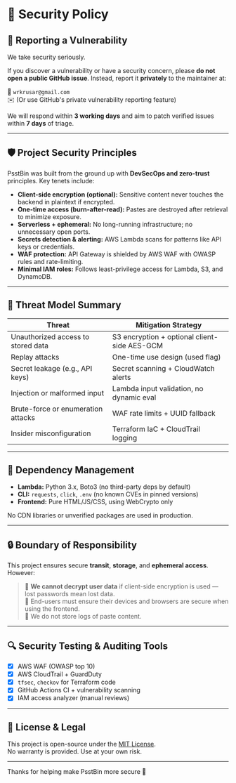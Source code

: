 # 🔐 Security Policy

## 📣 Reporting a Vulnerability

We take security seriously.

If you discover a vulnerability or have a security concern, please **do not open a public GitHub issue**. Instead, report it **privately** to the maintainer at:

📧 `wrkrusar@gmail.com`  
✉️ (Or use GitHub's private vulnerability reporting feature)

We will respond within **3 working days** and aim to patch verified issues within **7 days** of triage.

---

## 🛡️ Project Security Principles

PsstBin was built from the ground up with **DevSecOps and zero-trust** principles. Key tenets include:

- **Client-side encryption (optional):** Sensitive content never touches the backend in plaintext if encrypted.
- **One-time access (burn-after-read):** Pastes are destroyed after retrieval to minimize exposure.
- **Serverless + ephemeral:** No long-running infrastructure; no unnecessary open ports.
- **Secrets detection & alerting:** AWS Lambda scans for patterns like API keys or credentials.
- **WAF protection:** API Gateway is shielded by AWS WAF with OWASP rules and rate-limiting.
- **Minimal IAM roles:** Follows least-privilege access for Lambda, S3, and DynamoDB.

---

## 🧠 Threat Model Summary

| Threat                             | Mitigation Strategy                          |
| ---------------------------------- | -------------------------------------------- |
| Unauthorized access to stored data | S3 encryption + optional client-side AES-GCM |
| Replay attacks                     | One-time use design (used flag)              |
| Secret leakage (e.g., API keys)    | Secret scanning + CloudWatch alerts          |
| Injection or malformed input       | Lambda input validation, no dynamic eval     |
| Brute-force or enumeration attacks | WAF rate limits + UUID fallback              |
| Insider misconfiguration           | Terraform IaC + CloudTrail logging           |

---

## 🧬 Dependency Management

- **Lambda:** Python 3.x, Boto3 (no third-party deps by default)
- **CLI:** `requests`, `click`, `.env` (no known CVEs in pinned versions)
- **Frontend:** Pure HTML/JS/CSS, using WebCrypto only

No CDN libraries or unverified packages are used in production.

---

## 🔒 Boundary of Responsibility

This project ensures secure **transit**, **storage**, and **ephemeral access**. However:

> 🔸 **We cannot decrypt user data** if client-side encryption is used — lost passwords mean lost data.  
> 🔸 End-users must ensure their devices and browsers are secure when using the frontend.  
> 🔸 We do not store logs of paste content.

---

## 🔍 Security Testing & Auditing Tools

- [x] AWS WAF (OWASP top 10)
- [x] AWS CloudTrail + GuardDuty
- [x] `tfsec`, `checkov` for Terraform code
- [x] GitHub Actions CI + vulnerability scanning
- [x] IAM access analyzer (manual reviews)

---

## 📜 License & Legal

This project is open-source under the [MIT License](./LICENSE).  
No warranty is provided. Use at your own risk.

---

Thanks for helping make PsstBin more secure 🙏
